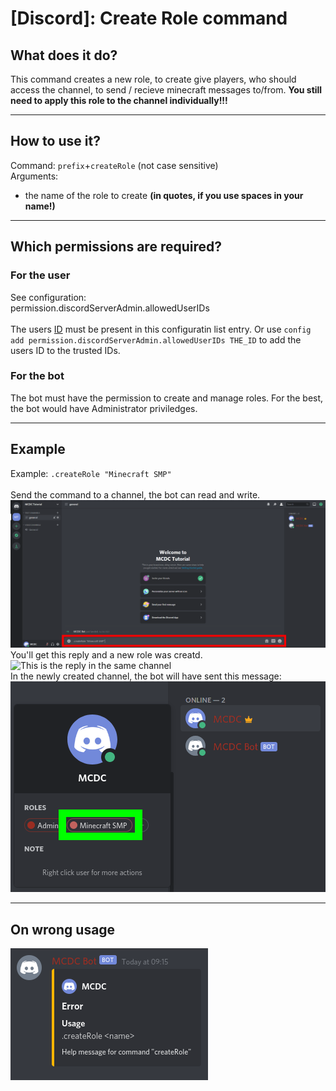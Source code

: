# [Discord]: Create Role command
## What does it do?
This command creates a new role, to create give players, who should access the channel, to send / recieve minecraft messages to/from. **You still need to apply this role to the channel individually!!!**

---

## How to use it?
Command: `prefix`+`createRole` (not case sensitive) <br>
Arguments:
- the name of the role to create **(in quotes, if you use spaces in your name!)**

---

## Which permissions are required?
### For the user
See configuration: <br>
permission.discordServerAdmin.allowedUserIDs <br> <br>
The users [ID](./../get-channel-id#user-id) must be present in this configuratin list entry. Or use `config add permission.discordServerAdmin.allowedUserIDs THE_ID` to add the users ID to the trusted IDs.

### For the bot
The bot must have the permission to create and manage roles. For the best, the bot would have Administrator priviledges.

---

## Example
Example: `.createRole "Minecraft SMP"` <br> <br>
Send the command to a channel, the bot can read and write. <br>
![Send this message](./../assets/commands/createRole/1.png) <br>
You'll get this reply and a new role was creatd. <br>
![This is the reply in the same channel](./../assets/createRole/setup/2.png) <br>
In the newly created channel, the bot will have sent this message: <br>
![Message in the new Channel](./../assets/commands/createRole/3.png) <br>

---

## On wrong usage
![Reply on a wrong usage](./../assets/commands/createRole/help.png)
